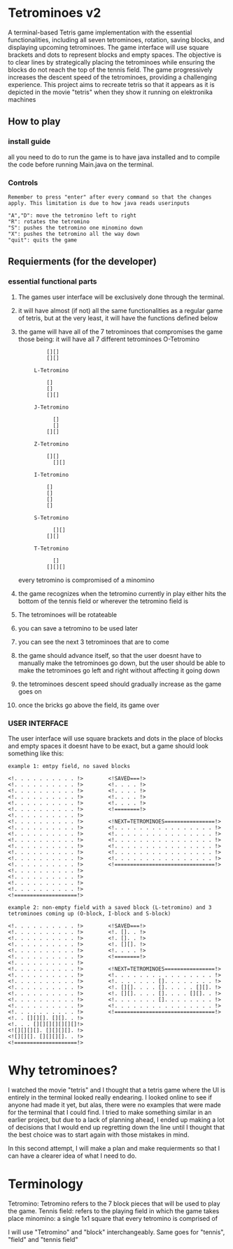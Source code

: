 # Tetrominoes v2


A terminal-based Tetris game implementation with the essential functionalities, including all seven tetrominoes, rotation, saving blocks, and displaying upcoming tetrominoes. The game interface will use square brackets and dots to represent blocks and empty spaces. The objective is to clear lines by strategically placing the tetrominoes while ensuring the blocks do not reach the top of the tennis field. The game progressively increases the descent speed of the tetrominoes, providing a challenging experience. This project aims to recreate tetris so that it appears as it is depicted in the movie "tetris" when they show it running on elektronika machines

## How to play

### install guide

all you need to do to run the game is to have java installed and to compile the code before running Main.java on the terminal.

### Controls

    Remember to press "enter" after every command so that the changes apply. This limitation is due to how java reads userinputs

    "A","D": move the tetromino left to right
    "R": rotates the tetromino
    "S": pushes the tetromino one minomino down
    "X": pushes the tetromino all the way down
    "quit": quits the game

## Requierments (for the developer)

### essential functional parts

1. The games user interface will be exclusively done through the terminal.

2. it will have almost (if not) all the same functionalities as a regular game of tetris, but at the very least, it will have the functions defined below

3. the game will have all of the 7 tetrominoes that compromises the game
    those being:
        it will have all 7 different tetrominoes
            O-Tetromino

                [][]
                [][]
            
            L-Tetromino
            
                []
                []
                [][]
            
            J-Tetromino
            
                  []
                  []
                [][]
            
            Z-Tetromino
            
                [][]
                  [][]
            
            I-Tetromino
            
                []
                []
                []
                []
            
            S-Tetromino
            
                  [][]
                [][]
            
            T-Tetromino
            
                  []
                [][][]


    every tetromino is compromised of a minomino

4. the game recognizes when the tetromino currently in play either hits the bottom of the tennis field or wherever the tetromino field is

5. The tetrominoes will be rotateable

6. you can save a tetromino to be used later

7. you can see the next 3 tetrominoes that are to come

8. the game should advance itself, so that the user doesnt have to manually make the tetrominoes go down, but the user should be able to make the tetrominoes go left and right without affecting it going down

9. the tetrominoes descent speed should gradually increase as the game goes on

10. once the bricks go above the field, its game over

### USER INTERFACE

The user interface will use square brackets and dots in the place of blocks and empty spaces
    it doesnt have to be exact, but a game should look something like this:
    
    example 1: emtpy field, no saved blocks

    <!. . . . . . . . . . !>        <!SAVED===!>
    <!. . . . . . . . . . !>        <!. . . . !>
    <!. . . . . . . . . . !>        <!. . . . !>
    <!. . . . . . . . . . !>        <!. . . . !>
    <!. . . . . . . . . . !>        <!. . . . !>
    <!. . . . . . . . . . !>        <!========!>
    <!. . . . . . . . . . !>
    <!. . . . . . . . . . !>        <!NEXT=TETROMINOES================!>
    <!. . . . . . . . . . !>        <!. . . . . . . . . . . . . . . . !>
    <!. . . . . . . . . . !>        <!. . . . . . . . . . . . . . . . !>
    <!. . . . . . . . . . !>        <!. . . . . . . . . . . . . . . . !>
    <!. . . . . . . . . . !>        <!. . . . . . . . . . . . . . . . !>
    <!. . . . . . . . . . !>        <!. . . . . . . . . . . . . . . . !>
    <!. . . . . . . . . . !>        <!. . . . . . . . . . . . . . . . !>
    <!. . . . . . . . . . !>        <!================================!>
    <!. . . . . . . . . . !>
    <!. . . . . . . . . . !>
    <!. . . . . . . . . . !>
    <!. . . . . . . . . . !>
    <!====================!>

    example 2: non-empty field with a saved block (L-tetromino) and 3 tetrominoes coming up (O-block, I-block and S-block)

    <!. . . . . . . . . . !>        <!SAVED===!>
    <!. . . . . . . . . . !>        <!. []. . !>
    <!. . . . . . . . . . !>        <!. []. . !>
    <!. . . . . . . . . . !>        <!. [][]. !>
    <!. . . . . . . . . . !>        <!. . . . !>
    <!. . . . . . . . . . !>        <!========!>
    <!. . . . . . . . . . !>
    <!. . . . . . . . . . !>        <!NEXT=TETROMINOES================!>
    <!. . . . . . . . . . !>        <!. . . . . . . . . . . . . . . . !>
    <!. . . . . . . . . . !>        <!. . . . . . . []. . . . . . . . !>
    <!. . . . . . . . . . !>        <!. [][]. . . . []. . . . . [][]. !>
    <!. . . . . . . . . . !>        <!. [][]. . . . []. . . . [][]. . !>
    <!. . . . . . . . . . !>        <!. . . . . . . []. . . . . . . . !>
    <!. . . . . . . . . . !>        <!. . . . . . . . . . . . . . . . !>
    <!. . . . . . . . . . !>        <!================================!>
    <!. . [][][]. [][]. . !>
    <!. . . [][][][][][][]!>
    <![][][][]. [][][][]. !>
    <![][][]. [][][][]. . !>
    <!====================!>


# Why tetrominoes?

I watched the movie "tetris" and I thought that a tetris game where the UI is entirely in the terminal looked really endearing. I looked online to see if anyone had made it yet, but alas, there were no examples that were made for the terminal that I could find. I tried to make something similar in an earlier project, but due to a lack of planning ahead, I ended up making a lot of decisions that I would end up regretting down the line until I thought that the best choice was to start again with those mistakes in mind.


In this second attempt, I will make a plan and make requierments so that I can have a clearer idea of what I need to do.

# Terminology

Tetromino: Tetromino refers to the 7 block pieces that will be used to play the game.
Tennis field: refers to the playing field in which the game takes place
minomino: a single 1x1 square that every tetromino is comprised of

I will use "Tetromino" and "block" interchangeably. Same goes for "tennis", "field" and "tennis field"